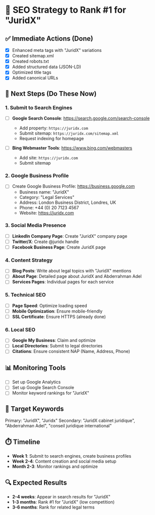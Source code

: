 # 🎯 SEO Strategy to Rank #1 for "JuridX"

## ✅ **Immediate Actions (Done)**
- [x] Enhanced meta tags with "JuridX" variations
- [x] Created sitemap.xml
- [x] Created robots.txt
- [x] Added structured data (JSON-LD)
- [x] Optimized title tags
- [x] Added canonical URLs

## 🚀 **Next Steps (Do These Now)**

### 1. **Submit to Search Engines**
- [ ] **Google Search Console**: https://search.google.com/search-console
  - Add property: `https://juridx.com`
  - Submit sitemap: `https://juridx.com/sitemap.xml`
  - Request indexing for homepage

- [ ] **Bing Webmaster Tools**: https://www.bing.com/webmasters
  - Add site: `https://juridx.com`
  - Submit sitemap

### 2. **Google Business Profile**
- [ ] Create Google Business Profile: https://business.google.com
  - Business name: "JuridX"
  - Category: "Legal Services"
  - Address: London Business District, Londres, UK
  - Phone: +44 (0) 20 7123 4567
  - Website: https://juridx.com

### 3. **Social Media Presence**
- [ ] **LinkedIn Company Page**: Create "JuridX" company page
- [ ] **Twitter/X**: Create @juridx handle
- [ ] **Facebook Business Page**: Create JuridX page

### 4. **Content Strategy**
- [ ] **Blog Posts**: Write about legal topics with "JuridX" mentions
- [ ] **About Page**: Detailed page about JuridX and Abderrahman Adel
- [ ] **Services Pages**: Individual pages for each service

### 5. **Technical SEO**
- [ ] **Page Speed**: Optimize loading speed
- [ ] **Mobile Optimization**: Ensure mobile-friendly
- [ ] **SSL Certificate**: Ensure HTTPS (already done)

### 6. **Local SEO**
- [ ] **Google My Business**: Claim and optimize
- [ ] **Local Directories**: Submit to legal directories
- [ ] **Citations**: Ensure consistent NAP (Name, Address, Phone)

## 📊 **Monitoring Tools**
- [ ] Set up Google Analytics
- [ ] Set up Google Search Console
- [ ] Monitor keyword rankings for "JuridX"

## 🎯 **Target Keywords**
Primary: "JuridX", "Juridx"
Secondary: "JuridX cabinet juridique", "Abderrahman Adel", "conseil juridique international"

## ⏱️ **Timeline**
- **Week 1**: Submit to search engines, create business profiles
- **Week 2-4**: Content creation and social media setup
- **Month 2-3**: Monitor rankings and optimize

## 🔍 **Expected Results**
- **2-4 weeks**: Appear in search results for "JuridX"
- **1-3 months**: Rank #1 for "JuridX" (low competition)
- **3-6 months**: Rank for related legal terms 